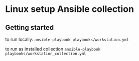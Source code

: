 # Linux setup Ansible collection

## Getting started

to run locally:
`ansible-playbook playbooks/workstation.yml`

to run as installed collection
`ansible-playbook playbooks/workstation_collection.yml`
